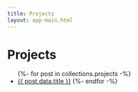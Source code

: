 ```yaml
---
title: Projects
layout: app-main.html
---
```


# Projects
<ul>
  {%- for post in collections.projects -%}
  <li><a href='{{ post.url }}'>{{ post.data.title }}</a>
  {%- endfor -%}
</ul>